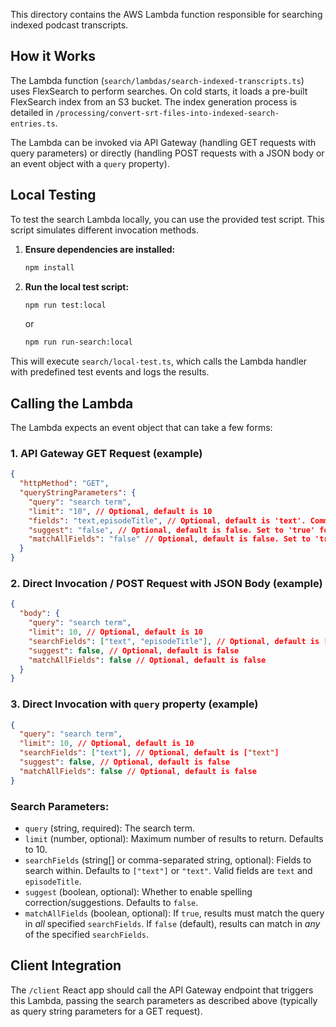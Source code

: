 This directory contains the AWS Lambda function responsible for searching indexed podcast transcripts.

## How it Works

The Lambda function (`search/lambdas/search-indexed-transcripts.ts`) uses FlexSearch to perform searches. On cold starts, it loads a pre-built FlexSearch index from an S3 bucket. The index generation process is detailed in `/processing/convert-srt-files-into-indexed-search-entries.ts`.

The Lambda can be invoked via API Gateway (handling GET requests with query parameters) or directly (handling POST requests with a JSON body or an event object with a `query` property).

## Local Testing

To test the search Lambda locally, you can use the provided test script. This script simulates different invocation methods.

1.  **Ensure dependencies are installed:**
    ```bash
    npm install
    ```
2.  **Run the local test script:**
    ```bash
    npm run test:local
    ```
    or
    ```bash
    npm run run-search:local
    ```

This will execute `search/local-test.ts`, which calls the Lambda handler with predefined test events and logs the results.

## Calling the Lambda

The Lambda expects an event object that can take a few forms:

### 1. API Gateway GET Request (example)

```json
{
  "httpMethod": "GET",
  "queryStringParameters": {
    "query": "search term",
    "limit": "10", // Optional, default is 10
    "fields": "text,episodeTitle", // Optional, default is 'text'. Comma-separated list of fields to search.
    "suggest": "false", // Optional, default is false. Set to 'true' for suggestions.
    "matchAllFields": "false" // Optional, default is false. Set to 'true' to match all specified fields.
  }
}
```

### 2. Direct Invocation / POST Request with JSON Body (example)

```json
{
  "body": {
    "query": "search term",
    "limit": 10, // Optional, default is 10
    "searchFields": ["text", "episodeTitle"], // Optional, default is ["text"]
    "suggest": false, // Optional, default is false
    "matchAllFields": false // Optional, default is false
  }
}
```

### 3. Direct Invocation with `query` property (example)

```json
{
  "query": "search term",
  "limit": 10, // Optional, default is 10
  "searchFields": ["text"], // Optional, default is ["text"]
  "suggest": false, // Optional, default is false
  "matchAllFields": false // Optional, default is false
}
```

### Search Parameters:

*   `query` (string, required): The search term.
*   `limit` (number, optional): Maximum number of results to return. Defaults to 10.
*   `searchFields` (string[] or comma-separated string, optional): Fields to search within. Defaults to `["text"]` or `"text"`. Valid fields are `text` and `episodeTitle`.
*   `suggest` (boolean, optional): Whether to enable spelling correction/suggestions. Defaults to `false`.
*   `matchAllFields` (boolean, optional): If `true`, results must match the query in *all* specified `searchFields`. If `false` (default), results can match in *any* of the specified `searchFields`.

## Client Integration

The `/client` React app should call the API Gateway endpoint that triggers this Lambda, passing the search parameters as described above (typically as query string parameters for a GET request).